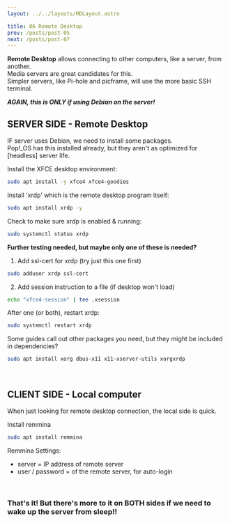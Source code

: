 ```yaml
---
layout: ../../layouts/MDLayout.astro

title: 06 Remote Desktop
prev: /posts/post-05
next: /posts/post-07
---
```



**Remote Desktop** allows connecting to other computers, like a server, from another.<br>
Media servers are great candidates for this.<br>
Simpler servers, like Pi-hole and picframe, will use the more basic SSH terminal.

***AGAIN, this is ONLY if using Debian on the server!***<br>

## SERVER SIDE - Remote Desktop

IF server uses Debian, we need to install some packages.<br>
Pop!_OS has this installed already, but they aren't as optimized for [headless] server life.<br>

Install the XFCE desktop environment:
```sh
sudo apt install -y xfce4 xfce4-goodies	
```
Install 'xrdp' which is the remote desktop program itself:
```sh
sudo apt install xrdp -y
```
Check to make sure xrdp is enabled & running:
```sh
sudo systemctl status xrdp
```
**Further testing needed, but maybe only one of these is needed?**
1. Add ssl-cert for xrdp (try just this one first)
```sh
sudo adduser xrdp ssl-cert 
```
2. Add session instruction to a file (if desktop won't load)
```sh
echo "xfce4-session" | tee .xsession
```
After one (or both), restart xrdp:
```sh
sudo systemctl restart xrdp
```
Some guides call out other packages you need, but they might be included in dependencies?
```sh
sudo apt install xorg dbus-x11 x11-xserver-utils xorgxrdp
```
<br>

## CLIENT SIDE - Local computer

When just looking for remote desktop connection, the local side is quick.

Install remmina
```sh
sudo apt install remmina
```
Remmina Settings:
* server = IP address of remote server
* user / password = of the remote server, for auto-login

<br>

### That's it! But there's more to it on BOTH sides if we need to wake up the server from sleep!!